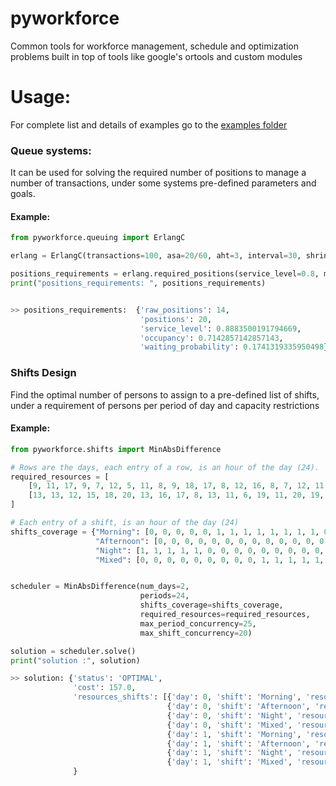 # pyworkforce
Common tools for workforce management, schedule and optimization problems built in top of tools like google's ortools 
and custom modules

# Usage:
For complete list and details of examples go to the 
[examples folder](https://github.com/rodrigo-arenas/pyworkforce/tree/develop/examples)

### Queue systems:

It can be used for solving the required number of positions to manage a number of transactions,
under some systems pre-defined parameters and goals.


#### Example:

```python
from pyworkforce.queuing import ErlangC

erlang = ErlangC(transactions=100, asa=20/60, aht=3, interval=30, shrinkage=0.3)

positions_requirements = erlang.required_positions(service_level=0.8, max_occupancy=0.85)
print("positions_requirements: ", positions_requirements)


>> positions_requirements:  {'raw_positions': 14, 
                             'positions': 20, 
                             'service_level': 0.8883500191794669, 
                             'occupancy': 0.7142857142857143, 
                             'waiting_probability': 0.1741319335950498}
```

### Shifts Design

Find the optimal number of persons to assign to a pre-defined list of shifts, under a requirement of persons per period 
of day and capacity restrictions

#### Example:

```python
from pyworkforce.shifts import MinAbsDifference

# Rows are the days, each entry of a row, is an hour of the day (24). 
required_resources = [
    [9, 11, 17, 9, 7, 12, 5, 11, 8, 9, 18, 17, 8, 12, 16, 8, 7, 12, 11, 10, 13, 19, 16, 7],
    [13, 13, 12, 15, 18, 20, 13, 16, 17, 8, 13, 11, 6, 19, 11, 20, 19, 17, 10, 13, 14, 23, 16, 8]
]

# Each entry of a shift, is an hour of the day (24)
shifts_coverage = {"Morning": [0, 0, 0, 0, 0, 1, 1, 1, 1, 1, 1, 1, 1, 0, 0, 0, 0, 0, 0, 0, 0, 0, 0, 0],
                   "Afternoon": [0, 0, 0, 0, 0, 0, 0, 0, 0, 0, 0, 0, 0, 1, 1, 1, 1, 1, 1, 1, 1, 0, 0, 0],
                   "Night": [1, 1, 1, 1, 1, 0, 0, 0, 0, 0, 0, 0, 0, 0, 0, 0, 0, 0, 0, 0, 0, 1, 1, 1],
                   "Mixed": [0, 0, 0, 0, 0, 0, 0, 0, 0, 1, 1, 1, 1, 1, 1, 1, 1, 0, 0, 0, 0, 0, 0, 0]}


scheduler = MinAbsDifference(num_days=2,
                             periods=24,
                             shifts_coverage=shifts_coverage,
                             required_resources=required_resources,
                             max_period_concurrency=25,
                             max_shift_concurrency=20)

solution = scheduler.solve()
print("solution :", solution)

>> solution: {'status': 'OPTIMAL', 
              'cost': 157.0, 
              'resources_shifts': [{'day': 0, 'shift': 'Morning', 'resources': 8},
                                   {'day': 0, 'shift': 'Afternoon', 'resources': 11},
                                   {'day': 0, 'shift': 'Night', 'resources': 9}, 
                                   {'day': 0, 'shift': 'Mixed', 'resources': 1}, 
                                   {'day': 1, 'shift': 'Morning', 'resources': 13}, 
                                   {'day': 1, 'shift': 'Afternoon', 'resources': 17}, 
                                   {'day': 1, 'shift': 'Night', 'resources': 13}, 
                                   {'day': 1, 'shift': 'Mixed', 'resources': 0}]
              }
```